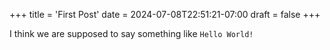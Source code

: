+++
title = 'First Post'
date = 2024-07-08T22:51:21-07:00
draft = false
+++

I think we are supposed to say something like `Hello World!`
